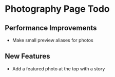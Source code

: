 # Photography Page Todo

## Performance Improvements

- Make small preview aliases for photos

## New Features

- Add a featured photo at the top with a story

